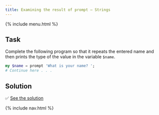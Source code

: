 ```yaml
---
title: Examining the result of prompt — Strings
---
```


{% include menu.html %}

## Task

Complete the following program so that it repeats the entered name and then prints the type of the value in the variable `$name`.

```raku
my $name = prompt 'What is your name? ';
# Continue here . . .
```

## Solution

✅ [See the solution](solution)

{% include nav.html %}

